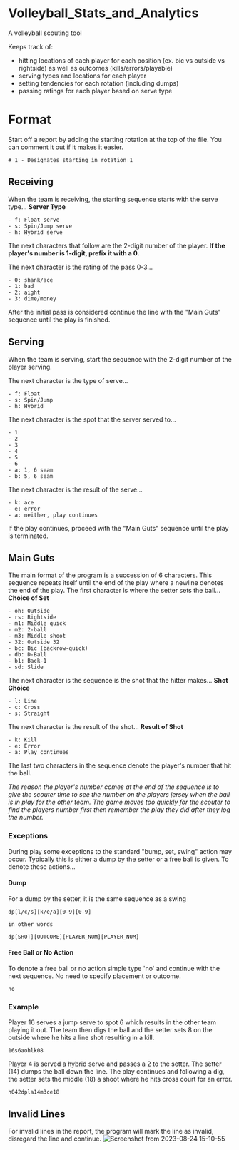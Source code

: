 # Volleyball_Stats_and_Analytics
A volleyball scouting tool

Keeps track of:
- hitting locations of each player for each position (ex. bic vs outside vs rightside) as well as outcomes (kills/errors/playable) 
- serving types and locations for each player
- setting tendencies for each rotation (including dumps)
- passing ratings for each player based on serve type

# Format
Start off a report by adding the starting rotation at the top of the file. You can comment it out if it makes it easier.
```
# 1 - Designates starting in rotation 1
```

## Receiving
When the team is receiving, the starting sequence starts with the serve type...
**Server Type**
```
- f: Float serve
- s: Spin/Jump serve
- h: Hybrid serve
```

The next characters that follow are the 2-digit number of the player.
**If the player's number is 1-digit, prefix it with a 0.**

The next character is the rating of the pass 0-3...
```
- 0: shank/ace
- 1: bad
- 2: aight
- 3: dime/money
```

After the initial pass is considered continue the line with the "Main Guts" sequence until the play is finished.

## Serving
When the team is serving, start the sequence with the 2-digit number of the player serving.

The next character is the type of serve...
```
- f: Float
- s: Spin/Jump
- h: Hybrid
```

The next character is the spot that the server served to...
```
- 1
- 2
- 3
- 4
- 5
- 6
- a: 1, 6 seam
- b: 5, 6 seam
```

The next character is the result of the serve...
```
- k: ace
- e: error
- a: neither, play continues
```

If the play continues, proceed with the "Main Guts" sequence until the play is terminated.


## Main Guts
The main format of the program is a succession of 6 characters. This sequence repeats itself until the end of the play where a newline denotes the end of the play. The first character is where the setter sets the ball...
**Choice of Set**
```
- oh: Outside
- rs: Rightside
- m1: Middle quick
- m2: 2-ball
- m3: Middle shoot
- 32: Outside 32
- bc: Bic (backrow-quick)
- db: D-Ball
- b1: Back-1
- sd: Slide
```

The next character is the sequence is the shot that the hitter makes...
**Shot Choice**
```
- l: Line
- c: Cross
- s: Straight
```

The next character is the result of the shot...
**Result of Shot**
```
- k: Kill
- e: Error
- a: Play continues
```

The last two characters in the sequence denote the player's number that hit the ball.

_The reason the player's number comes at the end of the sequence is to give the scouter time to see the
number on the players jersey when the ball is in play for the other team. The game moves too quickly for the scouter to find the players number first then remember the play they did after they log the number._

### Exceptions
During play some exceptions to the standard "bump, set, swing" action may occur. Typically this is either a dump by the setter or a free ball is given. To denote these actions...
#### Dump
For a dump by the setter, it is the same sequence as a swing
```
dp[l/c/s][k/e/a][0-9][0-9]

in other words

dp[SHOT][OUTCOME][PLAYER_NUM][PLAYER_NUM]
```

#### Free Ball or No Action
To denote a free ball or no action simple type 'no' and continue with the next sequence. No need to specify placement or outcome.
```
no
```

### Example
Player 16 serves a jump serve to spot 6 which results in the other team playing it out. The team then digs the ball and the setter sets 8 on the outside where he hits a line shot resulting in a kill.
```
16s6aohlk08
```

Player 4 is served a hybrid serve and passes a 2 to the setter. The setter (14) dumps the ball down the line. The play continues and following a dig, the setter sets the middle (18) a shoot where he hits cross court for an error.
```
h042dpla14m3ce18
```

## Invalid Lines
For invalid lines in the report, the program will mark the line as invalid, disregard the line and continue.
![Screenshot from 2023-08-24 15-10-55](https://github.com/ryanbyrne30/volleyball-scouting-reporter/assets/33855634/75a47714-7de7-4ded-8084-10336e491220)

